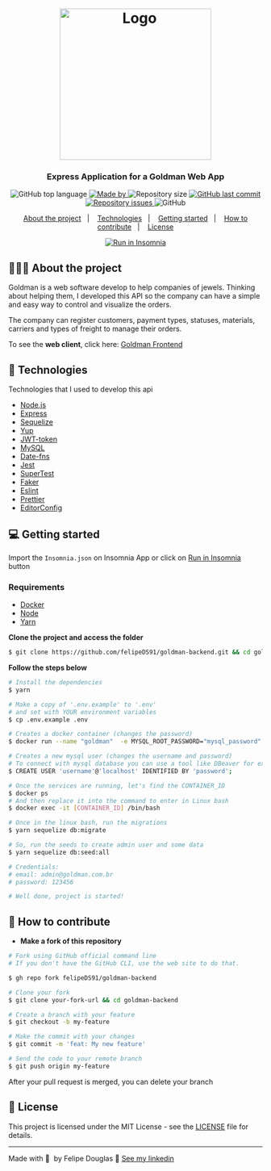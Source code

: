 <h1 align="center">
  <img
    alt="Logo"
    src="https://res.cloudinary.com/dixtjpk8s/image/upload/v1599651606/Goldman/logo_g6tawl.png" width="300px"
  />
</h1>

<h3 align="center">
  Express Application for a Goldman Web App
</h3>

<p align="center">
  <img alt="GitHub top language" src="https://img.shields.io/github/languages/top/felipeDS91/goldman-backend?color=%23fbc131">

  <a href="https://www.linkedin.com/in/felipe-douglas-dev/" target="_blank" rel="noopener noreferrer">
    <img alt="Made by" src="https://img.shields.io/badge/made%20by-felipe%20douglas-%23fbc131">
  </a>

  <img alt="Repository size" src="https://img.shields.io/github/repo-size/felipeDS91/goldman-backend?color=%23fbc131">

  <a href="https://github.com/felipeDS91/goldman-backend/commits/master">
    <img alt="GitHub last commit" src="https://img.shields.io/github/last-commit/felipeDS91/goldman-backend?color=%23fbc131">
  </a>

  <a href="https://github.com/felipeDS91/goldman-backend/issues">
    <img alt="Repository issues" src="https://img.shields.io/github/issues/felipeDS91/goldman-backend?color=%23fbc131">
  </a>

  <img alt="GitHub" src="https://img.shields.io/github/license/felipeDS91/goldman-backend?color=%23fbc131">
</p>

<p align="center">
  <a href="#-about-the-project">About the project</a>&nbsp;&nbsp;&nbsp;|&nbsp;&nbsp;&nbsp;
  <a href="#-technologies">Technologies</a>&nbsp;&nbsp;&nbsp;|&nbsp;&nbsp;&nbsp;
  <a href="#-getting-started">Getting started</a>&nbsp;&nbsp;&nbsp;|&nbsp;&nbsp;&nbsp;
  <a href="#-how-to-contribute">How to contribute</a>&nbsp;&nbsp;&nbsp;|&nbsp;&nbsp;&nbsp;
  <a href="#-license">License</a>
</p>

<p id="insomniaButton" align="center">
  <a href="https://insomnia.rest/images/run.svg)](https://insomnia.rest/run/?label=Goldman&uri=https%3A%2F%2Fgithub.com%2FfelipeDS91%2Fgoldman-backend%2Fblob%2Fmaster%2FInsomnia.json" target="_blank">
    <img src="https://insomnia.rest/images/run.svg" alt="Run in Insomnia">
  </a>
</p>

## 👨🏻‍💻 About the project

Goldman is a web software develop to help companies of jewels. Thinking about helping them, I developed this API so the company can have a simple and easy way to control and visualize the orders.

The company can register customers, payment types, statuses, materials, carriers and types of freight to manage their orders.

To see the **web client**, click here: [Goldman Frontend](https://github.com/felipeDS91/goldman-frontend)<br />

## 🚀 Technologies

Technologies that I used to develop this api

- [Node.js](https://nodejs.org/en/)
- [Express](https://expressjs.com/pt-br/)
- [Sequelize](https://sequelize.org/v5/manual/getting-started.html)
- [Yup](https://github.com/jquense/yup)
- [JWT-token](https://jwt.io/)
- [MySQL](https://dev.mysql.com/doc/)
- [Date-fns](https://date-fns.org/)
- [Jest](https://jestjs.io/)
- [SuperTest](https://github.com/visionmedia/supertest)
- [Faker](https://www.npmjs.com/package/faker)
- [Eslint](https://eslint.org/)
- [Prettier](https://prettier.io/)
- [EditorConfig](https://editorconfig.org/)

## 💻 Getting started

Import the `Insomnia.json` on Insomnia App or click on [Run in Insomnia](#insomniaButton) button

### Requirements

- [Docker](https://www.docker.com/)
- [Node](https://nodejs.org/en/download/)
- [Yarn](https://classic.yarnpkg.com/en/docs/install#windows-stable)

**Clone the project and access the folder**

```bash
$ git clone https://github.com/felipeDS91/goldman-backend.git && cd goldman-backend
```

**Follow the steps below**

```bash
# Install the dependencies
$ yarn

# Make a copy of '.env.example' to '.env'
# and set with YOUR environment variables
$ cp .env.example .env

# Creates a docker container (changes the password)
$ docker run --name "goldman"  -e MYSQL_ROOT_PASSWORD="mysql_password" -p 3306:3306 -d mysql:5.7.30

# Creates a new mysql user (changes the username and password)
# To connect with mysql database you can use a tool like DBeaver for example
$ CREATE USER 'username'@'localhost' IDENTIFIED BY 'password';

# Once the services are running, let's find the CONTAINER_ID
$ docker ps
# And then replace it into the command to enter in Linux bash
$ docker exec -it [CONTAINER_ID] /bin/bash

# Once in the linux bash, run the migrations
$ yarn sequelize db:migrate

# So, run the seeds to create admin user and some data
$ yarn sequelize db:seed:all

# Credentials:
# email: admin@goldman.com.br
# password: 123456

# Well done, project is started!
```

## 🤔 How to contribute

- **Make a fork of this repository**

```bash
# Fork using GitHub official command line
# If you don't have the GitHub CLI, use the web site to do that.

$ gh repo fork felipeDS91/goldman-backend
```

```bash
# Clone your fork
$ git clone your-fork-url && cd goldman-backend

# Create a branch with your feature
$ git checkout -b my-feature

# Make the commit with your changes
$ git commit -m 'feat: My new feature'

# Send the code to your remote branch
$ git push origin my-feature
```

After your pull request is merged, you can delete your branch

## 📝 License

This project is licensed under the MIT License - see the [LICENSE](LICENSE) file for details.

---

Made with 💜&nbsp; by Felipe Douglas 👋 [See my linkedin](https://www.linkedin.com/in/felipe-douglas-dev/)
